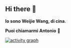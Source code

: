 ## Hi there 👋
**Io sono Weijie Wang, di cina.** 

**Puoi chiamarmi Antonio** 👯

[![activity graph](https://github-readme-activity-graph.vercel.app/graph?username=muzi2018&theme=merko&custom_title=muzi2018%20Attivita&hide_border=true&point=FFFFFF&days=50)](https://github.com/muzi2018)

<!--
**muzi2018/muzi2018** is a ✨ _special_ ✨ repository because its `README.md` (this file) appears on your GitHub profile.

Here are some ideas to get you started:

- 🔭 I’m currently working on ...
- 🌱 I’m currently learning ...
- 👯 I’m looking to collaborate on ...
- 🤔 I’m looking for help with ...
- 💬 Ask me about ...
- 📫 How to reach me: ...
- 😄 Pronouns: ...
- ⚡ Fun fact: ...
-->
